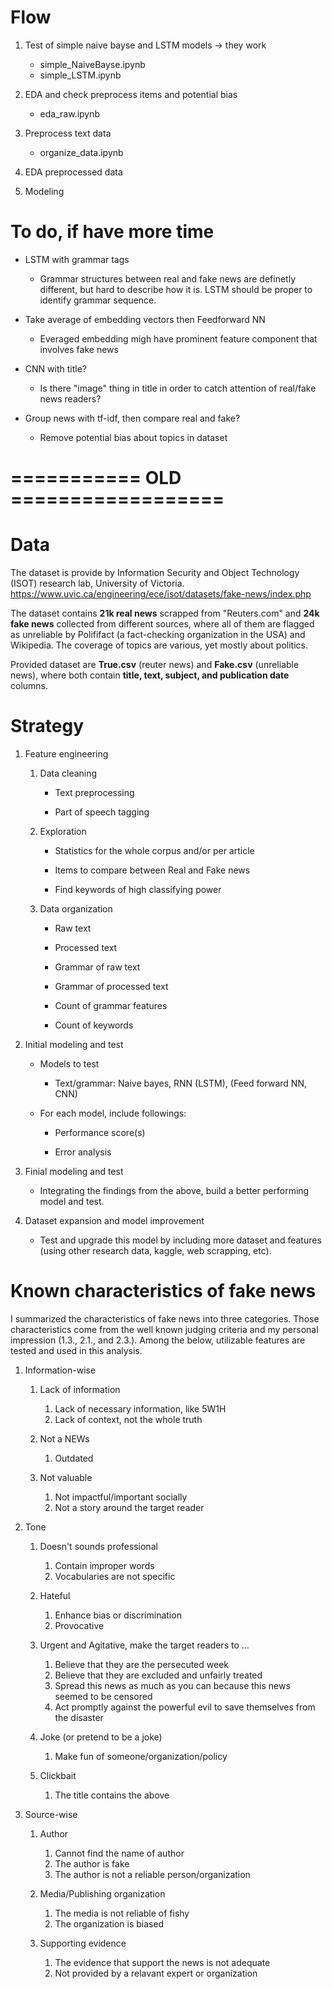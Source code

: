 # Flow

1. Test of simple naive bayse and LSTM models -> they work
    - simple_NaiveBayse.ipynb
    - simple_LSTM.ipynb

2. EDA and check preprocess items and potential bias
    - eda_raw.ipynb

3. Preprocess text data
    - organize_data.ipynb


4. EDA preprocessed data
    
5. Modeling







# To do, if have more time

- LSTM with grammar tags
    - Grammar structures between real and fake news are definetly different, but hard to describe how it is. LSTM should be proper to identify grammar sequence.

- Take average of embedding vectors then Feedforward NN
    - Everaged embedding migh have prominent feature component that involves fake news

- CNN with title?
    - Is there "image" thing in title in order to catch attention of real/fake news readers?

- Group news with tf-idf, then compare real and fake?
    - Remove potential bias about topics in dataset


# =========== OLD ==================



# Data

The dataset is provide by Information Security and Object Technology (ISOT) research lab, University of Victoria.
https://www.uvic.ca/engineering/ece/isot/datasets/fake-news/index.php

The dataset contains **21k real news** scrapped from "Reuters.com" and **24k fake news** collected from different sources, where all of them are flagged as unreliable by Polififact (a fact-checking organization in the USA) and Wikipedia. The coverage of topics are various, yet mostly about politics.

Provided dataset are **True.csv** (reuter news) and **Fake.csv** (unreliable news), where both contain **title, text, subject, and publication date** columns.


# Strategy

1. Feature engineering

    1. Data cleaning

        - Text preprocessing

        - Part of speech tagging

    2. Exploration
           
        - Statistics for the whole corpus and/or per article

        - Items to compare between Real and Fake news 
    
        - Find keywords of high classifying power
        
        
    3. Data organization
    
        - Raw text
        
        - Processed text
        
        - Grammar of raw text
        
        - Grammar of processed text
        
        - Count of grammar features
        
        - Count of keywords


2. Initial modeling and test

    - Models to test
    
        - Text/grammar: Naive bayes, RNN (LSTM), (Feed forward NN, CNN)
                
    - For each model, include followings:
    
        - Performance score(s)
        
        - Error analysis
        

3. Finial modeling and test


    - Integrating the findings from the above, build a better performing model and test.
    
    
4. Dataset expansion and model improvement
    
    - Test and upgrade this model by including more dataset and features (using other research data, kaggle, web scrapping, etc).
    


# Known characteristics of fake news


I summarized the characteristics of fake news into three categories.
Those characteristics come from the well known judging criteria and my personal impression (1.3., 2.1., and 2.3.).
Among the below, utilizable features are tested and used in this analysis.

1. Information-wise

    1. Lack of information
        
        1. Lack of necessary information, like 5W1H
        2. Lack of context, not the whole truth

    2. Not a NEWs
    
        1. Outdated
        
    3. Not valuable
    
        1. Not impactful/important socially
        2. Not a story around the target reader
        
2. Tone

    1. Doesn't sounds professional
    
        1. Contain improper words
        2. Vocabularies are not specific
    
    2. Hateful
    
        1. Enhance bias or discrimination
        2. Provocative
        
    3. Urgent and Agitative, make the target readers to ...
    
        1. Believe that they are the persecuted week
        2. Believe that they are excluded and unfairly treated
        3. Spread this news as much as you can because this news seemed to be censored
        4. Act promptly against the powerful evil to save themselves from the disaster
        
    4. Joke (or pretend to be a joke)
    
        1. Make fun of someone/organization/policy
        
    5. Clickbait

        1. The title contains the above

3. Source-wise

    1. Author
    
        1. Cannot find the name of author
        2. The author is fake
        3. The author is not a reliable person/organization
        
    2. Media/Publishing organization
    
        1. The media is not reliable of fishy
        2. The organization is biased

    3. Supporting evidence
    
        1. The evidence that support the news is not adequate
        2. Not provided by a relavant expert or organization